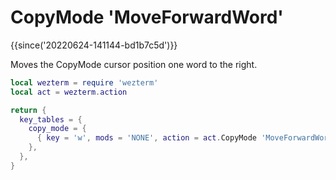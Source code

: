 # CopyMode 'MoveForwardWord'

{{since('20220624-141144-bd1b7c5d')}}

Moves the CopyMode cursor position one word to the right.

```lua
local wezterm = require 'wezterm'
local act = wezterm.action

return {
  key_tables = {
    copy_mode = {
      { key = 'w', mods = 'NONE', action = act.CopyMode 'MoveForwardWord' },
    },
  },
}
```

